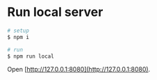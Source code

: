 
# Run local server

```bash
# setup
$ npm i

# run
$ npm run local
```

Open [http://127.0.0.1:8080](http://127.0.0.1:8080).
